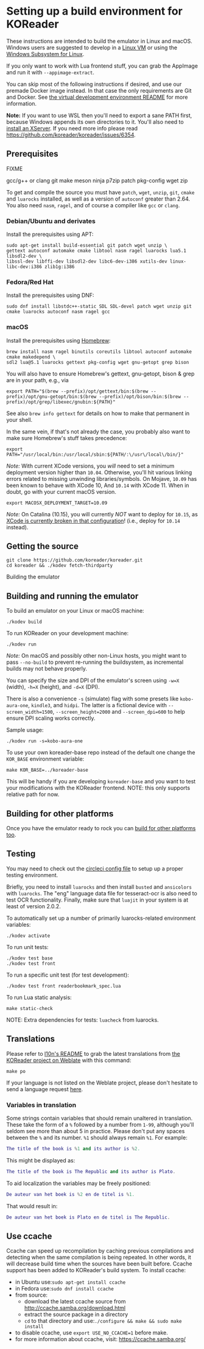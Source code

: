 # Setting up a build environment for KOReader

These instructions are intended to build the emulator in Linux and macOS. Windows users are suggested to develop in a [Linux VM](https://www.howtogeek.com/howto/11287/how-to-run-ubuntu-in-windows-7-with-vmware-player/) or using the [Windows Subsystem for Linux](https://en.wikipedia.org/wiki/Windows_Subsystem_for_Linux).

If you only want to work with Lua frontend stuff, you can grab the AppImage and
run it with `--appimage-extract`.

You can skip most of the following instructions if desired, and use our premade Docker image instead. In that case the only requirements are Git and Docker. See [the virtual development environment README](https://github.com/koreader/virdevenv) for more information.

**Note:** If you want to use WSL then you'll need to export a sane PATH first, because Windows appends its own directories to it. You'll also need to [install an XServer](https://virtualizationreview.com/articles/2017/02/08/graphical-programs-on-windows-subsystem-on-linux.aspx). If you need more info please read <https://github.com/koreader/koreader/issues/6354>.

## Prerequisites

FIXME

gcc/g++ or clang
git
make
meson
ninja
p7zip
patch
pkg-config
wget
zip

To get and compile the source you must have `patch`, `wget`, `unzip`, `git`,
`cmake` and `luarocks` installed, as well as a version of `autoconf`
greater than 2.64. You also need `nasm`, `ragel`, and of course a compiler like `gcc`
or `clang`.

### Debian/Ubuntu and derivates

Install the prerequisites using APT:

```
sudo apt-get install build-essential git patch wget unzip \
gettext autoconf automake cmake libtool nasm ragel luarocks lua5.1 libsdl2-dev \
libssl-dev libffi-dev libsdl2-dev libc6-dev-i386 xutils-dev linux-libc-dev:i386 zlib1g:i386
```

### Fedora/Red Hat

Install the prerequisites using DNF:

```
sudo dnf install libstdc++-static SDL SDL-devel patch wget unzip git cmake luarocks autoconf nasm ragel gcc
```

### macOS

Install the prerequisites using [Homebrew](https://brew.sh/):

```
brew install nasm ragel binutils coreutils libtool autoconf automake cmake makedepend \
sdl2 lua@5.1 luarocks gettext pkg-config wget gnu-getopt grep bison
```

You will also have to ensure Homebrew's gettext, gnu-getopt, bison & grep are in your path, e.g., via
```
export PATH="$(brew --prefix)/opt/gettext/bin:$(brew --prefix)/opt/gnu-getopt/bin:$(brew --prefix)/opt/bison/bin:$(brew --prefix)/opt/grep/libexec/gnubin:${PATH}"
```
See also `brew info gettext` for details on how to make that permanent in your shell.

In the same vein, if that's not already the case, you probably also want to make sure Homebrew's stuff takes precedence:
```
export PATH="/usr/local/bin:/usr/local/sbin:${PATH/:\/usr\/local\/bin/}"
```

*Note:* With current XCode versions, you *will* need to set a minimum deployment version higher than `10.04`. Otherwise, you'll hit various linking errors related to missing unwinding libraries/symbols.
On Mojave, `10.09` has been known to behave with XCode 10, And `10.14` with XCode 11. When in doubt, go with your current macOS version.
```
export MACOSX_DEPLOYMENT_TARGET=10.09
```
*Note:* On Catalina (10.15), you will currently *NOT* want to deploy for `10.15`, as [XCode is currently broken in that configuration](https://forums.developer.apple.com/thread/121887)! (i.e., deploy for `10.14` instead).

## Getting the source


```
git clone https://github.com/koreader/koreader.git
cd koreader && ./kodev fetch-thirdparty
```

Building the emulator

## Building and running the emulator

To build an emulator on your Linux or macOS machine:

```
./kodev build
```

To run KOReader on your development machine:

```
./kodev run
```

*Note:* On macOS and possibly other non-Linux hosts, you might want to pass `--no-build` to prevent re-running the buildsystem, as incremental builds may not behave properly.


You can specify the size and DPI of the emulator's screen using
`-w=X` (width), `-h=X` (height), and `-d=X` (DPI).

 There is also a convenience
`-s` (simulate) flag with some presets like `kobo-aura-one`, `kindle3`, and
`hidpi`. The latter is a fictional device with `--screen_width=1500`,
`--screen_height=2000` and `--screen_dpi=600` to help ensure DPI scaling works correctly.

Sample usage:

```
./kodev run -s=kobo-aura-one
```

To use your own koreader-base repo instead of the default one change the `KOR_BASE`
environment variable:

```
make KOR_BASE=../koreader-base
```

This will be handy if you are developing `koreader-base` and you want to test your
modifications with the KOReader frontend. NOTE: this only supports relative path for now.

## Building for other platforms

Once you have the emulator ready to rock you can [build for other platforms too](Building_targets.md).

## Testing

You may need to check out the [circleci config file][circleci-conf] to setup up
a proper testing environment.

Briefly, you need to install `luarocks` and then install `busted` and `ansicolors` with `luarocks`. The "eng" language data file for tesseract-ocr is also need to test OCR functionality. Finally, make sure that `luajit` in your system is at least of version 2.0.2.

To automatically set up a number of primarily luarocks-related environment variables:

```
./kodev activate
```

To run unit tests:

```
./kodev test base
./kodev test front
```

To run a specific unit test (for test development):

```
./kodev test front readerbookmark_spec.lua
```

To run Lua static analysis:

```
make static-check
```

NOTE: Extra dependencies for tests: `luacheck` from luarocks.

## Translations

Please refer to [l10n's README][l10n-readme] to grab the latest translations
from [the KOReader project on Weblate][koreader-weblate] with this command:

```
make po
```

If your language is not listed on the Weblate project, please don't hesitate
to send a language request [here][koreader-weblate].

### Variables in translation

Some strings contain variables that should remain unaltered in translation. These take the form of a `%` followed by a number from `1-99`, although you'll seldom see more than about 5 in practice. Please don't put any spaces between the `%` and its number. `%1` should always remain `%1`.
For example:

```lua
The title of the book is %1 and its author is %2.
```

This might be displayed as:

```lua
The title of the book is The Republic and its author is Plato.
```

To aid localization the variables may be freely positioned:

```lua
De auteur van het boek is %2 en de titel is %1.
```

That would result in:

```lua
De auteur van het boek is Plato en de titel is The Republic.
```

## Use ccache

Ccache can speed up recompilation by caching previous compilations and detecting
when the same compilation is being repeated. In other words, it will decrease
build time when the sources have been built before. Ccache support has been added to
KOReader's build system. To install ccache:

* in Ubuntu use:`sudo apt-get install ccache`
* in Fedora use:`sudo dnf install ccache`
* from source:
  * download the latest ccache source from http://ccache.samba.org/download.html
  * extract the source package in a directory
  * `cd` to that directory and use:`./configure && make && sudo make install`
* to disable ccache, use `export USE_NO_CCACHE=1` before make.
* for more information about ccache, visit: https://ccache.samba.org/

[circleci-conf]:https://github.com/koreader/koreader/blob/master/.circleci/config.yml
[koreader-weblate]:https://hosted.weblate.org/engage/koreader/
[base-readme]:https://github.com/koreader/koreader-base/blob/master/README.md
[l10n-readme]:https://github.com/koreader/koreader/blob/master/l10n/README.md
